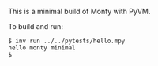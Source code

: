 This is a minimal build of Monty with PyVM.

To build and run:

```
$ inv run ../../pytests/hello.mpy
hello monty minimal
$
```
